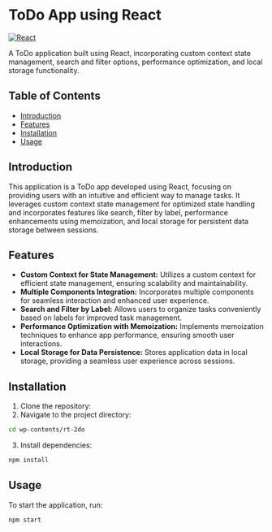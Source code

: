 # ToDo App using React

[![React](https://img.shields.io/badge/React-16.0+-blue.svg)](https://reactjs.org/)

A ToDo application built using React, incorporating custom context state management, search and filter options, performance optimization, and local storage functionality.

## Table of Contents

- [Introduction](#introduction)
- [Features](#features)
- [Installation](#installation)
- [Usage](#usage)

## Introduction

This application is a ToDo app developed using React, focusing on providing users with an intuitive and efficient way to manage tasks. It leverages custom context state management for optimized state handling and incorporates features like search, filter by label, performance enhancements using memoization, and local storage for persistent data storage between sessions.

## Features

- **Custom Context for State Management:** Utilizes a custom context for efficient state management, ensuring scalability and maintainability.
- **Multiple Components Integration:** Incorporates multiple components for seamless interaction and enhanced user experience.
- **Search and Filter by Label:** Allows users to organize tasks conveniently based on labels for improved task management.
- **Performance Optimization with Memoization:** Implements memoization techniques to enhance app performance, ensuring smooth user interactions.
- **Local Storage for Data Persistence:** Stores application data in local storage, providing a seamless user experience across sessions.

## Installation

1. Clone the repository:
2. Navigate to the project directory:
```bash
cd wp-contents/rt-2do
```
3. Install dependencies:
```bash
npm install
```

## Usage
To start the application, run:
```bash
npm start
```
